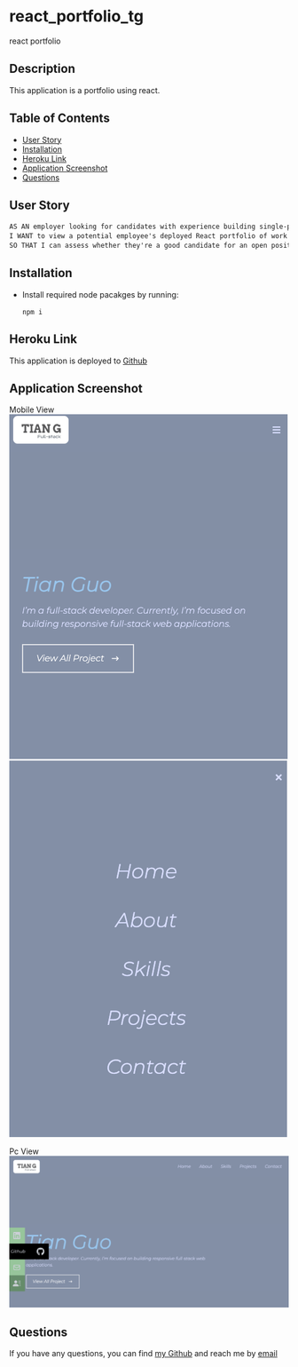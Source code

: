 # react_portfolio_tg
react portfolio



## Description
This application is a portfolio using react. 

## Table of Contents
  * [User Story](#user-story)
  * [Installation](#installation)
  * [Heroku Link](#heroku-link)
  * [Application Screenshot](#application-screenshot)
  * [Questions](#questions)  

## User Story
```md
AS AN employer looking for candidates with experience building single-page applications
I WANT to view a potential employee's deployed React portfolio of work samples
SO THAT I can assess whether they're a good candidate for an open position
```

## Installation
- Install required node pacakges by running:
    ```
    npm i
    ```

## Heroku Link
This application is deployed to [Github]()

## Application Screenshot

Mobile View
![Application Screenshot](src/assets/screenshots/main.png)
![Application Screenshot](src/assets/screenshots/sidelist.png)

Pc View
![Application Screenshot](src/assets/screenshots/expension.png)


## Questions
If you have any questions, you can find [my Github](https://github.com/gtotaku-tg) and reach me by [email](mailto:gtotaku@live.com)